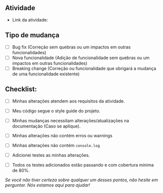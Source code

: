 ## Atividade

- Link da atividade: 

## Tipo de mudança
<!--- Que tipo de mudança o seu código está introduzindo ? Coloque um `x` na opção que se aplica: -->
- [ ] Bug fix (Correção sem quebras ou um impactos em outras funcionalidades)
- [ ] Nova funcionalidade (Adição de funcionalidade sem quebras ou um impactos em outras funcionalidades)
- [ ] Breaking change (Correção ou funcionalidade que obrigará a mudança de uma funcionalidade existente)

## Checklist:
<!--- Analise todos os pontos a seguir e coloque um `x` em todas as caixas que se aplicam. -->
<!--- Se você não tiver certeza sobre qualquer um desses, não hesite em perguntar. Nós estamos aqui para ajudar! -->

- [ ] Minhas alterações atendem aos requisitos da atividade.
- [ ] Meu código segue o style guide do projeto.
- [ ] Minhas mudanças necessitam alterações/atualizações na documentação (Caso se aplique).
- [ ] Minhas alterações não contém erros ou warnings
- [ ] Minhas alterações não contém `console.log`
- [ ] Adicionei testes as minhas alterações.
- [ ] Todos os testes adicionados estão passando e com cobertura mínima de 80%.


_Se você não tiver certeza sobre qualquer um desses pontos, não hesite em perguntar. Nós estamos aqui para ajudar!_
